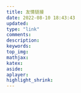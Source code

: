 ```yaml
---
title: 友情链接
date: 2022-08-10 18:43:43
updated:
type: "link"
comments:
description:
keywords:
top_img:
mathjax:
katex:
aside:
aplayer:
highlight_shrink:
---
```

